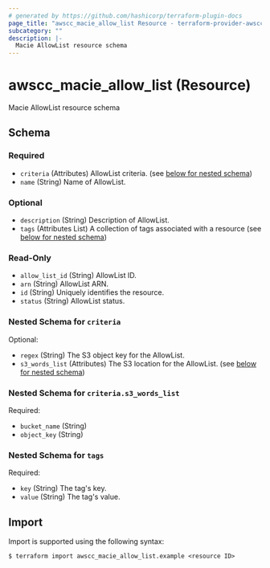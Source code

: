 ```yaml
---
# generated by https://github.com/hashicorp/terraform-plugin-docs
page_title: "awscc_macie_allow_list Resource - terraform-provider-awscc"
subcategory: ""
description: |-
  Macie AllowList resource schema
---
```


# awscc_macie_allow_list (Resource)

Macie AllowList resource schema



<!-- schema generated by tfplugindocs -->
## Schema

### Required

- `criteria` (Attributes) AllowList criteria. (see [below for nested schema](#nestedatt--criteria))
- `name` (String) Name of AllowList.

### Optional

- `description` (String) Description of AllowList.
- `tags` (Attributes List) A collection of tags associated with a resource (see [below for nested schema](#nestedatt--tags))

### Read-Only

- `allow_list_id` (String) AllowList ID.
- `arn` (String) AllowList ARN.
- `id` (String) Uniquely identifies the resource.
- `status` (String) AllowList status.

<a id="nestedatt--criteria"></a>
### Nested Schema for `criteria`

Optional:

- `regex` (String) The S3 object key for the AllowList.
- `s3_words_list` (Attributes) The S3 location for the AllowList. (see [below for nested schema](#nestedatt--criteria--s3_words_list))

<a id="nestedatt--criteria--s3_words_list"></a>
### Nested Schema for `criteria.s3_words_list`

Required:

- `bucket_name` (String)
- `object_key` (String)



<a id="nestedatt--tags"></a>
### Nested Schema for `tags`

Required:

- `key` (String) The tag's key.
- `value` (String) The tag's value.

## Import

Import is supported using the following syntax:

```shell
$ terraform import awscc_macie_allow_list.example <resource ID>
```

